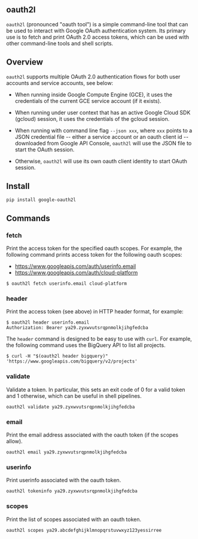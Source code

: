 oauth2l
-------

`oauth2l` (pronounced "oauth tool") is a simple command-line tool that can be
used to interact with Google OAuth authentication system. Its primary use is
to fetch and print OAuth 2.0 access tokens, which can be used with other
command-line tools and shell scripts.

## Overview

`oauth2l` supports multiple OAuth 2.0 authentication flows for both user
accounts and service accounts, see below:

* When running inside Google Compute Engine (GCE), it uses the credentials of
the current GCE service account (if it exists).

* When running under user context that has an active Google Cloud SDK (gcloud)
session, it uses the credentials of the gcloud session.

* When running with command line flag `--json xxx`, where `xxx` points to a
JSON credential file -- either a service account or an oauth client id --
downloaded from Google API Console, `oauth2l` will use the JSON file to start
the OAuth session.

* Otherwise, `oauth2l` will use its own oauth client identity to start OAuth
session.

## Install

    pip install google-oauth2l

## Commands

### fetch

Print the access token for the specified oauth scopes. For example,
the following command prints access token for the following oauth scopes:

* https://www.googleapis.com/auth/userinfo.email
* https://www.googleapis.com/auth/cloud-platform

```
$ oauth2l fetch userinfo.email cloud-platform
```

### header

Print the access token (see above) in HTTP header format, for
example:

```
$ oauth2l header userinfo.email
Authorization: Bearer ya29.zyxwvutsrqpnmolkjihgfedcba
```

The `header` command is designed to be easy to use with `curl`. For example,
the following command uses the BigQuery API to list all projects.

```
$ curl -H "$(oauth2l header bigquery)" 'https://www.googleapis.com/bigquery/v2/projects'
```

### validate

Validate a token. In particular, this sets an exit code of 0 for a valid
token and 1 otherwise, which can be useful in shell pipelines.

```
oauth2l validate ya29.zyxwvutsrqpnmolkjihgfedcba
```

### email

Print the email address associated with the oauth token (if the scopes allow).

```
oauth2l email ya29.zyxwvutsrqpnmolkjihgfedcba
```

### userinfo

Print userinfo associated with the oauth token.

```
oauth2l tokeninfo ya29.zyxwvutsrqpnmolkjihgfedcba
```

### scopes

Print the list of scopes associated with an oauth token.

```
oauth2l scopes ya29.abcdefghijklmnopqrstuvwxyz123yessirree
```
